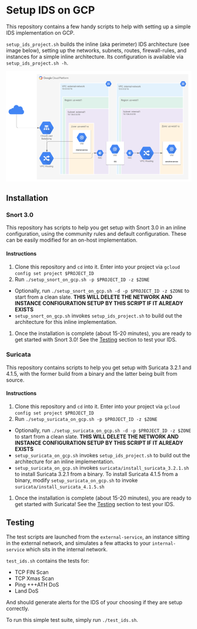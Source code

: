 # Setup IDS on GCP
This repository contains a few handy scripts to help with setting up a simple IDS implementation on GCP.

`setup_ids_project.sh` builds the inline (aka perimeter) IDS architecture (see image below), setting up the networks, subnets, routes, firewall-rules, and instances for a simple inline architecture. Its configuration is available via `setup_ids_project.sh -h`.

![Inline Architecture](images/inline_architecture.png)

## Installation

### Snort 3.0
This repository has scripts to help you get setup with Snort 3.0 in an inline configuration, using the community rules and default configuration. These can be easily modified for an on-host implementation.

#### Instructions
1. Clone this repository and `cd` into it. Enter into your project via `gcloud config set project $PROJECT_ID`
1. Run `./setup_snort_on_gcp.sh -p $PROJECT_ID -z $ZONE`

  * Optionally, run `./setup_snort_on_gcp.sh -d -p $PROJECT_ID -z $ZONE` to start from a clean slate. **THIS WILL DELETE THE NETWORK AND INSTANCE CONFIGURATION SETUP BY THIS SCRIPT IF IT ALREADY EXISTS**
  * `setup_snort_on_gcp.sh` invokes `setup_ids_project.sh` to build out the architecture for this inline implementation.
1. Once the installation is complete (about 15-20 minutes), you are ready to get started with Snort 3.0! See the [Testing](#testing) section to test your IDS.

### Suricata
This repository contains scripts to help you get setup with Suricata 3.2.1 and 4.1.5, with the former build from a binary and the latter being built from source.

#### Instructions
1. Clone this repository and `cd` into it. Enter into your project via `gcloud config set project $PROJECT_ID`
1. Run `./setup_suricata_on_gcp.sh -p $PROJECT_ID -z $ZONE`

  * Optionally, run `./setup_suricata_on_gcp.sh -d -p $PROJECT_ID -z $ZONE` to start from a clean slate. **THIS WILL DELETE THE NETWORK AND INSTANCE CONFIGURATION SETUP BY THIS SCRIPT IF IT ALREADY EXISTS**
  * `setup_suricata_on_gcp.sh` invokes `setup_ids_project.sh` to build out the architecture for an inline implementation.
  * `setup_suricata_on_gcp.sh` invokes `suricata/install_suricata_3.2.1.sh` to install Suricata 3.2.1 from a binary. To install Suricata 4.1.5 from a binary, modify `setup_suricata_on_gcp.sh` to invoke `suricata/install_suricata_4.1.5.sh`
1. Once the installation is complete (about 15-20 minutes), you are ready to get started with Suricata! See the [Testing](#testing) section to test your IDS.

## Testing
The test scripts are launched from the `external-service`, an instance sitting in the external network, and simulates a few attacks to your `internal-service` which sits in the internal network.

`test_ids.sh` contains the tests for:

* TCP FIN Scan
* TCP Xmas Scan
* Ping +++ATH DoS
* Land DoS

And should generate alerts for the IDS of your choosing if they are setup correctly.

To run this simple test suite, simply run `./test_ids.sh`.
